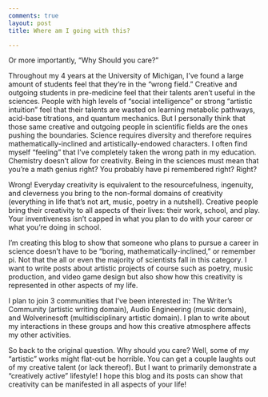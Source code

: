 ```yaml
---
comments: true
layout: post
title: Where am I going with this?

---
```


Or more importantly, “Why Should you care?”

Throughout my 4 years at the University of Michigan, I’ve found a large amount of students feel that they’re in the “wrong field.” Creative and outgoing students in pre-medicine feel that their talents aren’t useful in the sciences.  People with high levels of “social intelligence” or strong “artistic intuition” feel that their talents are wasted on learning metabolic pathways, acid-base titrations, and quantum mechanics.
But I personally think that those same creative and outgoing people in scientific fields are the ones pushing the boundaries. Science requires diversity and therefore requires mathematically-inclined and artistically-endowed characters. 
I often find myself “feeling” that I’ve completely taken the wrong path in my education. Chemistry doesn’t allow for creativity. Being in the sciences must mean that you’re a math genius right? You probably have pi remembered right?  Right?

Wrong! Everyday creativity is equivalent to the resourcefulness, ingenuity, and cleverness you bring to the non-formal domains of creativity (everything in life that’s not art, music, poetry in a nutshell). Creative people bring their creativity to all aspects of their lives: their work, school, and play.  Your inventiveness isn’t capped in what you plan to do with your career or what you’re doing in school. 

I’m creating this blog to show that someone who plans to pursue a career in science doesn’t have to be “boring, mathematically-inclined,” or remember pi. Not that the all or even the majority of scientists fall in this category.  I want to write posts about artistic projects of course such as poetry, music production, and video game design but also show how this creativity is represented in other aspects of my life.

I plan to join 3 communities that I’ve been interested in: The Writer’s Community (artistic writing domain), Audio Engineering (music domain), and Wolverinesoft (multidisciplinary artistic domain). I plan to write about my interactions in these groups and how this creative atmosphere affects my other activities.

So back to the original question. Why should you care? Well, some of my “artistic” works might flat-out be horrible. You can get a couple laughts out of my creative talent (or lack thereof). But I want to primarily demonstrate a “creatively active” lifestyle!  I hope this blog and its posts can show that creativity can be manifested in all aspects of your life!
